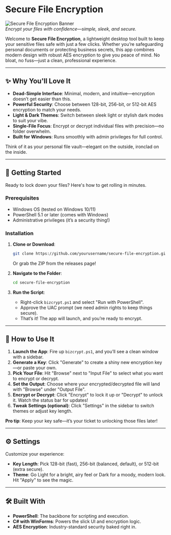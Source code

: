 # Secure File Encryption

![Secure File Encryption Banner](https://via.placeholder.com/1200x300.png?text=Secure+File+Encryption)  
*Encrypt your files with confidence—simple, sleek, and secure.*

Welcome to **Secure File Encryption**, a lightweight desktop tool built to keep your sensitive files safe with just a few clicks. Whether you’re safeguarding personal documents or protecting business secrets, this app combines modern design with robust AES encryption to give you peace of mind. No bloat, no fuss—just a clean, professional experience.

---

## ✨ Why You'll Love It

- **Dead-Simple Interface**: Minimal, modern, and intuitive—encryption doesn’t get easier than this.
- **Powerful Security**: Choose between 128-bit, 256-bit, or 512-bit AES encryption to match your needs.
- **Light & Dark Themes**: Switch between sleek light or stylish dark modes to suit your vibe.
- **Single-File Focus**: Encrypt or decrypt individual files with precision—no folder overwhelm.
- **Built for Windows**: Runs smoothly with admin privileges for full control.

Think of it as your personal file vault—elegant on the outside, ironclad on the inside.

---

## 🚀 Getting Started

Ready to lock down your files? Here's how to get rolling in minutes.

### Prerequisites
- Windows OS (tested on Windows 10/11)
- PowerShell 5.1 or later (comes with Windows)
- Administrative privileges (it’s a security thing!)

### Installation
1. **Clone or Download**:
   ```bash
   git clone https://github.com/yourusername/secure-file-encryption.git
   ```
   Or grab the ZIP from the releases page!

2. **Navigate to the Folder**:
   ```bash
   cd secure-file-encryption
   ```

3. **Run the Script**:
   - Right-click `bizcrypt.ps1` and select "Run with PowerShell".
   - Approve the UAC prompt (we need admin rights to keep things secure).
   - That’s it! The app will launch, and you’re ready to encrypt.

---

## 🎯 How to Use It

1. **Launch the App**: Fire up `bizcrypt.ps1`, and you’ll see a clean window with a sidebar.
2. **Generate a Key**: Click "Generate" to create a shiny new encryption key—or paste your own.
3. **Pick Your File**: Hit "Browse" next to "Input File" to select what you want to encrypt or decrypt.
4. **Set the Output**: Choose where your encrypted/decrypted file will land with "Browse" under "Output File".
5. **Encrypt or Decrypt**: Click "Encrypt" to lock it up or "Decrypt" to unlock it. Watch the status bar for updates!
6. **Tweak Settings (optional)**: Click "Settings" in the sidebar to switch themes or adjust key length.

**Pro tip**: Keep your key safe—it’s your ticket to unlocking those files later!

---

## ⚙️ Settings

Customize your experience:

- **Key Length**: Pick 128-bit (fast), 256-bit (balanced, default), or 512-bit (extra secure).
- **Theme**: Go Light for a bright, airy feel or Dark for a moody, modern look. Hit "Apply" to see the magic.

---

## 🛠️ Built With

- **PowerShell**: The backbone for scripting and execution.
- **C# with WinForms**: Powers the slick UI and encryption logic.
- **AES Encryption**: Industry-standard security baked right in.
